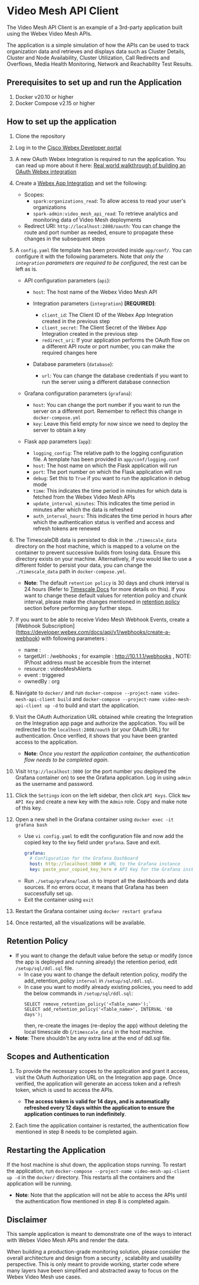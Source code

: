 # Video Mesh API Client

The Video Mesh API Client is an example of a 3rd-party application built using the Webex Video Mesh APIs.

The application is a simple simulation of how the APIs can be used to track organization data and retrieves and displays
data such as Cluster Details, Cluster and Node Availability, Cluster Utilization, Call Redirects and Overflows, Media
Health Monitoring, Network and Reachability Test Results.

## Prerequisites to set up and run the Application

1. Docker v20.10 or higher
2. Docker Compose v2.15 or higher

## How to set up the application

1. Clone the repository
2. Log in to the [Cisco Webex Developer portal](https://developer.webex.com/)
3. A new OAuth Webex Integration is required to run the application. You can read up more about it
   here: [Real world walkthrough of building an OAuth Webex integration](https://developer.webex.com/blog/real-world-walkthrough-of-building-an-oauth-webex-integration)
4. Create a [Webex App Integration](https://developer.webex.com/docs/integrations) and set the following:
    - Scopes:
        - `spark:organizations_read`: To allow access to read your user's organizations
        - `spark-admin:video_mesh_api_read`: To retrieve analytics and monitoring data of Video Mesh deployments
    - Redirect URI: `http://localhost:2808/oauth`: You can change the route and port number as needed, ensure to
      propagate these changes in the subsequent steps
5. A `config.yaml` file template has been provided inside `app/conf/`. You can configure it with the following
   parameters. Note that *only the `integration` parameters are required to be configured*, the rest can be left as is.

    - API configuration parameters (`api`):
        - `host`: The host name of the Webex Video Mesh API
        - Integration parameters (`integration`) **[REQUIRED]**:
            - `client_id`: The Client ID of the Webex App Integration created in the previous step
            - `client_secret`: The Client Secret of the Webex App Integration created in the previous step
            - `redirect_uri`: If your application performs the OAuth flow on a different API route or port number, you
              can make
              the required changes here

        - Database parameters (`database`):
            - `url`: You can change the database credentials if you want to run the server using a different database
              connection

    - Grafana configuration parameters (`grafana`):
        - `host`: You can change the port number if you want to run the server on a different port. Remember to
          reflect this change in `docker-compose.yml`
        - `key`: Leave this field empty for now since we need to deploy the server to obtain a key

    - Flask app parameters (`app`):
        - `logging_config`: The relative path to the logging configuration file. A template has been provided
          in `app/conf/logging.conf`
        - `host`: The host name on which the Flask application will run
        - `port`: The port number on which the Flask application will run
        - `debug`: Set this to `True` if you want to run the application in debug mode
        - `time`: This indicates the time period in minutes for which data is fetched from the Webex Video Mesh APIs
        - `update_interval_minutes`: This indicates the time period in minutes after which the data is refreshed
        - `auth_interval_hours`: This indicates the time period in hours after which the authentication status is
          verified and access and refresh tokens are renewed

6. The TimescaleDB data is persisted to disk in the `./timescale_data` directory on the host machine, which is mapped to
   a volume on the container to prevent successive builds from losing data. Ensure this directory exists on your
   machine. Alternatively, if you would like to use a different folder to persist your data, you can change
   the `./timescale_data` path in `docker-compose.yml`.
    - **Note**: The default `retention policy` is 30 days and chunk interval is 24 hours (Refer
      to [Timescale Docs](https://docs.timescale.com/timescaledb/latest/how-to-guides/data-retention/create-a-retention-policy/ " ")
      for more details on this). If you want to change these default values for retention policy and chunk interval,
      please make the changes mentioned in [retention policy](#retention-policy) section before performing any further
      steps.
7. If you want to be able to receive Video Mesh Webhook Events, create a [Webhook Subscription] (https://developer.webex.com/docs/api/v1/webhooks/create-a-webhook) with following parameters : 
    - name : <Any name for the subscription>
    - targetUrl : <host name mentioned in redirect URL in config.yml>/webhooks ; for example : http://10.1.1.1/webhooks , NOTE: IP/host address must be accesible from the internet
    - resource : videoMeshAlerts
    - event : triggered
    - ownedBy : org
8. Navigate to `docker/` and run `docker-compose --project-name video-mesh-api-client build` and `docker-compose --project-name video-mesh-api-client up -d` to build and start the
   application.
9. Visit the OAuth Authorization URL obtained while creating the Integration on the Integration app page and authorize
   the application. You will be redirected to the `localhost:2808/oauth` (or your OAuth URL) for authentication. Once
   verified, it shows that you have been granted access to the application.
    - **Note**: *Once you restart the application container, the authentication flow needs to be completed again*.
10. Visit `http://localhost:3000` (or the port number you deployed the Grafana container on) to see the Grafana
   application. Log in using `admin` as the username and password.
11. Click the `Settings` icon on the left sidebar, then click `API Keys`. Click `New API Key` and create a new key with
    the `Admin` role. Copy and make note of this key.
12. Open a new shell in the Grafana container using `docker exec -it grafana bash`
    - Use `vi config.yaml` to edit the configuration file and now add the copied key to the `key` field under `grafana`.
      Save and exit.
        ```yaml
        grafana:
          # Configuration for the Grafana Dashboard
          host: http://localhost:3000 # URL to the Grafana instance
          key: paste_your_copied_key_here # API Key for the Grafana instance
        ```
    - Run `./setup/grafana/load.sh` to import all the dashboards and data sources. If no errors occur, it means
      that Grafana has been successfully set up.
    - Exit the container using `exit`
13. Restart the Grafana container using `docker restart grafana`
14. Once restarted, all the visualizations will be available.

## Retention Policy

- If you want to change the default value before the setup or modify (once the app is deployed and running already) the
  retention period, edit `/setup/sql/ddl.sql` file.
    - In case you want to change the default retention policy, modify the add_retention_policy `interval`
      in `/setup/sql/ddl.sql`.
    - In case you want to modify already existing policies, you need to add the below commands in `/setup/sql/ddl.sql`:
        ```
        SELECT remove_retention_policy('<Table_name>');`
        SELECT add_retention_policy('<Table_name>', INTERVAL '60 days');
        ```
      then, re-create the images (re-deploy the app) without deleting the local timescale db (`/timescale_data`) in the
      host machine.
- **Note**: There shouldn't be any extra line at the end of ddl.sql file.

## Scopes and Authentication

1. To provide the necessary scopes to the application and grant it access, visit the OAuth Authorization URL on the
   Integration app page. Once verified, the application will generate an access token and a refresh token, which is used
   to access the APIs.
    - **The access token is valid for 14 days, and is automatically refreshed every 12 days within the application to
      ensure the application continues to run indefinitely**.

2. Each time the application container is restarted, the authentication flow mentioned in step 8 needs to be completed
   again.

## Restarting the Application

If the host machine is shut down, the application stops running. To restart the application,
run `docker-compose --project-name video-mesh-api-client up -d` in the `docker/` directory. This restarts all the
containers and the application will be running.

- **Note**: Note that the application will not be able to access the APIs until the authentication flow mentioned in
  step 8 is completed again.

## Disclaimer

This sample application is meant to demonstrate one of the ways to interact with Webex Video Mesh APIs and render the
data.

When building a production-grade monitoring solution, please consider the overall architecture and design from a
security , scalability and usability perspective. This is only meant to provide working, starter code where many layers
have been simplified and abstracted away to focus on the Webex Video Mesh use cases.